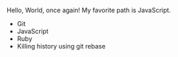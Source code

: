 Hello, World, once again! 
My favorite path is JavaScript.

* Git
* JavaScript
* Ruby
* Killing history using git rebase


